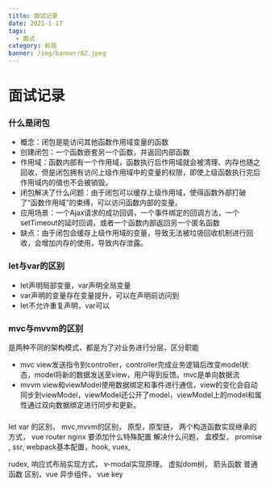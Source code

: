 ```yaml
---
title: 面试记录
date: 2021-1-17
tags:
  - 面试
category: 前端
banner: /img/banner/62.jpeg
---
```


# 面试记录

### 什么是闭包
- 概念：闭包是能访问其他函数作用域变量的函数
- 创建闭包：一个函数嵌套另一个函数，并返回内部函数
- 作用域：函数内部有一个作用域，函数执行后作用域就会被清理、内存也随之回收，但是闭包拥有访问上级作用域中的变量的权限，即使上级函数执行完后作用域内的值也不会被销毁。
- 闭包解决了什么问题：由于闭包可以缓存上级作用域，使得函数外部打破了“函数作用域”的束缚，可以访问函数内部的变量。
- 应用场景：一个Ajax请求的成功回调，一个事件绑定的回调方法，一个setTimeout的延时回调，或者一个函数内部返回另一个匿名函数
- 缺点：由于闭包会缓存上级作用域的变量，导致无法被垃圾回收机制进行回收，会增加内存的使用，导致内存泄露。

### let与var的区别
- let声明局部变量，var声明全局变量
- var声明的变量存在变量提升，可以在声明前访问到
- let不允许重复声明，var可以

### mvc与mvvm的区别
是两种不同的架构模式，都是为了对业务进行分层，区分职能
- mvc
view发送指令到controller，controller完成业务逻辑后改变model状态，model将新的数据发送至view，用户得到反馈。mvc是单向数据流
- mvvm
view和viewModel使用数据绑定和事件进行通信，view的变化会自动同步到viewModel，viewModel还公开了model，viewModel上的model和属性通过双向数据绑定进行同步和更新。

###
let var 的区别， mvc,mvvm的区别， 原型，原型链， 两个构造函数实现继承的方式， vue router nginx 要添加什么特殊配置 解决什么问题， 盒模型， promise , ssr, webpack基本配置，hook, vuex,

rudex, 响应式布局实现方式， v-modal实现原理， 虚拟dom树， 箭头函数 普通函数 区别，vue 异步组件，  vue  key